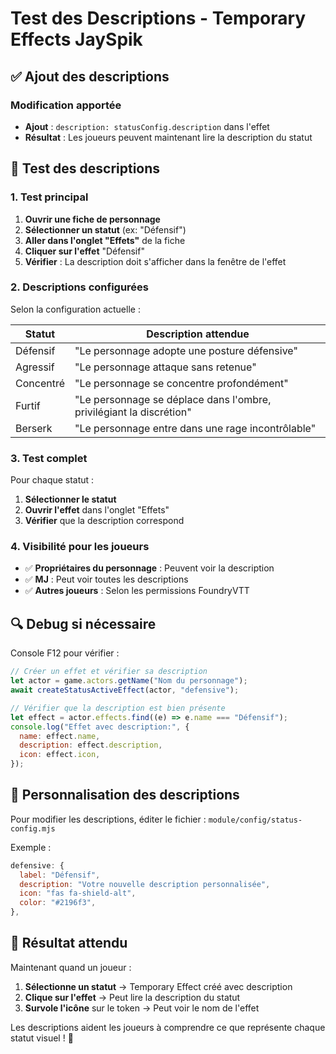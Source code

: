# Test des Descriptions - Temporary Effects JaySpik

## ✅ Ajout des descriptions

### Modification apportée

- **Ajout** : `description: statusConfig.description` dans l'effet
- **Résultat** : Les joueurs peuvent maintenant lire la description du statut

## 🧪 Test des descriptions

### 1. Test principal

1. **Ouvrir une fiche de personnage**
2. **Sélectionner un statut** (ex: "Défensif")
3. **Aller dans l'onglet "Effets"** de la fiche
4. **Cliquer sur l'effet** "Défensif"
5. **Vérifier** : La description doit s'afficher dans la fenêtre de l'effet

### 2. Descriptions configurées

Selon la configuration actuelle :

| Statut    | Description attendue                                                |
| --------- | ------------------------------------------------------------------- |
| Défensif  | "Le personnage adopte une posture défensive"                        |
| Agressif  | "Le personnage attaque sans retenue"                                |
| Concentré | "Le personnage se concentre profondément"                           |
| Furtif    | "Le personnage se déplace dans l'ombre, privilégiant la discrétion" |
| Berserk   | "Le personnage entre dans une rage incontrôlable"                   |

### 3. Test complet

Pour chaque statut :

1. **Sélectionner le statut**
2. **Ouvrir l'effet** dans l'onglet "Effets"
3. **Vérifier** que la description correspond

### 4. Visibilité pour les joueurs

- ✅ **Propriétaires du personnage** : Peuvent voir la description
- ✅ **MJ** : Peut voir toutes les descriptions
- ✅ **Autres joueurs** : Selon les permissions FoundryVTT

## 🔍 Debug si nécessaire

Console F12 pour vérifier :

```javascript
// Créer un effet et vérifier sa description
let actor = game.actors.getName("Nom du personnage");
await createStatusActiveEffect(actor, "defensive");

// Vérifier que la description est bien présente
let effect = actor.effects.find((e) => e.name === "Défensif");
console.log("Effet avec description:", {
  name: effect.name,
  description: effect.description,
  icon: effect.icon,
});
```

## 📝 Personnalisation des descriptions

Pour modifier les descriptions, éditer le fichier :
`module/config/status-config.mjs`

Exemple :

```javascript
defensive: {
  label: "Défensif",
  description: "Votre nouvelle description personnalisée",
  icon: "fas fa-shield-alt",
  color: "#2196f3",
},
```

## 🎯 Résultat attendu

Maintenant quand un joueur :

1. **Sélectionne un statut** → Temporary Effect créé avec description
2. **Clique sur l'effet** → Peut lire la description du statut
3. **Survole l'icône** sur le token → Peut voir le nom de l'effet

Les descriptions aident les joueurs à comprendre ce que représente chaque statut visuel ! 🎉
